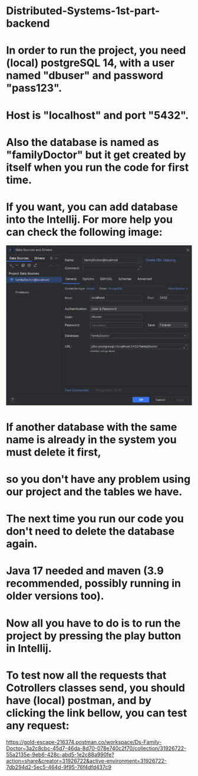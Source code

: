# Distributed-Systems-1st-part-backend

# In order to run the project, you need (local) postgreSQL 14, with a user named "dbuser" and password "pass123". 
# Host is "localhost" and port "5432". 
# Also the database is named as "familyDoctor" but it get created by itself when you run the code for first time.

# If you want, you can add database into the Intellij. For more help you can check the following image:

![Alt text](postgreSQL.png)

# If another database with the same name is already in the system you must delete it first, 
# so you don't have any problem using our project and the tables we have. 
# The next time you run our code you don't need to delete the database again. 

# Java 17 needed and maven (3.9 recommended, possibly running in older versions too).

# Now all you have to do is to run the project by pressing the play button in Intellij. 

# To test now all the requests that Cotrollers classes send, you should have (local) postman, and by clicking the link bellow, you can test any request:

https://gold-escape-216374.postman.co/workspace/Ds-Family-Doctor~3a2c8cbc-45d7-46da-8d70-078e740c2f70/collection/31926722-55a2135e-9eb6-428c-abd5-1e2c88a990fe?action=share&creator=31926722&active-environment=31926722-7db294d2-5ec5-464d-9f95-76f4dfd437c9